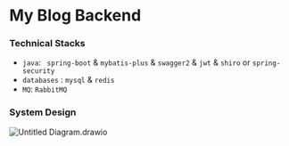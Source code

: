 # **My Blog Backend**

### Technical Stacks
<!---
### <img src="https://github.githubassets.com/images/icons/emoji/unicode/1f697.png" alt="car" style="zoom:13%;" /> Technical Stacks
--->

+ `java`: ` spring-boot` & `mybatis-plus` & `swagger2` & `jwt` & `shiro` or `spring-security`
+ `databases` : `mysql` & `redis`
+ `MQ`: `RabbitMQ`

### System Design
<!---
### <img src="https://github.githubassets.com/images/icons/emoji/unicode/1f929.png" alt="star_struck" style="zoom:33%;" />System Design
--->

![Untitled Diagram.drawio](https://i.loli.net/2021/11/13/TOGcJ3jNp9UxdzX.png)

